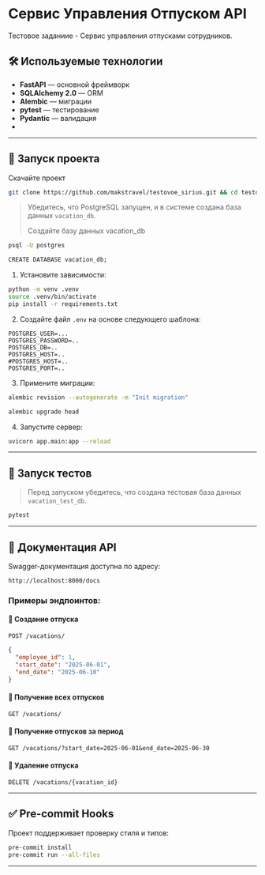# Сервис Управления Отпуском API

Тестовое заданиие - Сервис управления отпусками сотрудников.

## 🛠 Используемые технологии

- **FastAPI** — основной фреймворк
- **SQLAlchemy 2.0** — ORM
- **Alembic** — миграции
- **pytest** — тестирование
- **Pydantic** — валидация
- 
---

## 🚀 Запуск проекта 

Скачайте проект 

```bash
git clone https://github.com/makstravel/testovoe_sirius.git && cd testovoe_sirius
```

> Убедитесь, что PostgreSQL запущен, и в системе создана база данных `vacation_db`.
> 
> Создайте базу данных vacation_db
```bash
psql -U postgres
```
```bash
CREATE DATABASE vacation_db;
```

1. Установите зависимости:

```bash
python -m venv .venv
source .venv/bin/activate
pip install -r requirements.txt
```

2. Создайте файл `.env` на основе следующего шаблона:

```env
POSTGRES_USER=...
POSTGRES_PASSWORD=..
POSTGRES_DB=..
POSTGRES_HOST=..
#POSTGRES_HOST=..
POSTGRES_PORT=..

```

3. Примените миграции:

```bash
alembic revision --autogenerate -m "Init migration"
```

```bash
alembic upgrade head
```

4. Запустите сервер:

```bash
uvicorn app.main:app --reload
```

---

## 🧪 Запуск тестов

> Перед запуском убедитесь, что создана тестовая база данных `vacation_test_db`.

```bash
pytest
```

---

## 📘 Документация API

Swagger-документация доступна по адресу:  
```
http://localhost:8000/docs
```

### Примеры эндпоинтов:

#### 🔹 Создание отпуска
`POST /vacations/`

```json
{
  "employee_id": 1,
  "start_date": "2025-06-01",
  "end_date": "2025-06-10"
}
```

#### 🔹 Получение всех отпусков
`GET /vacations/`

#### 🔹 Получение отпусков за период
`GET /vacations/?start_date=2025-06-01&end_date=2025-06-30`

#### 🔹 Удаление отпуска
`DELETE /vacations/{vacation_id}`

---

## ✅ Pre-commit Hooks

Проект поддерживает проверку стиля и типов:

```bash
pre-commit install
pre-commit run --all-files
```

---






